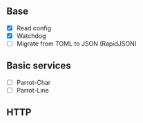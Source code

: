 Base
----
 - [x] Read config
 - [x] Watchdog
 - [ ] Migrate from TOML to JSON (RapidJSON)

Basic services
--------------
 - [ ] Parrot-Char
 - [ ] Parrot-Line

HTTP
----